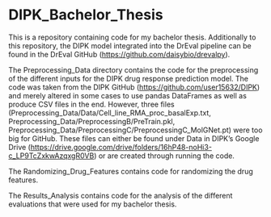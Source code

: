 # DIPK_Bachelor_Thesis

This is a repository containing code for my bachelor thesis. 
Additionally to this repository, the DIPK model integrated into the DrEval pipeline can be found in the DrEval GitHub (https://github.com/daisybio/drevalpy). 

The Preprocessing_Data directory contains the code for the preprocessing of the different inputs for the DIPK drug response prediction model.  The code was taken from the DIPK GitHub (https://github.com/user15632/DIPK) and merely altered in some cases to use pandas DataFrames as well as produce CSV files in the end. However, three files (Preprocessing_Data/Data/Cell_line_RMA_proc_basalExp.txt, Preprocessing_Data/PreprocessingB/PreTrain.pkl, Preprocessing_Data/PreprocessingC/PreprocessingC_MolGNet.pt) were too big for GitHub. These files can either be found under Data in DIPK’s Google Drive (https://drive.google.com/drive/folders/16hP48-noHi3-c_LP9TcZxkwAzqxgR0VB) or are created through running the code. 

The Randomizing_Drug_Features contains code for randomizing the drug features.

The Results_Analysis contains code for the analysis of the different evaluations that were used for my bachelor thesis. 
